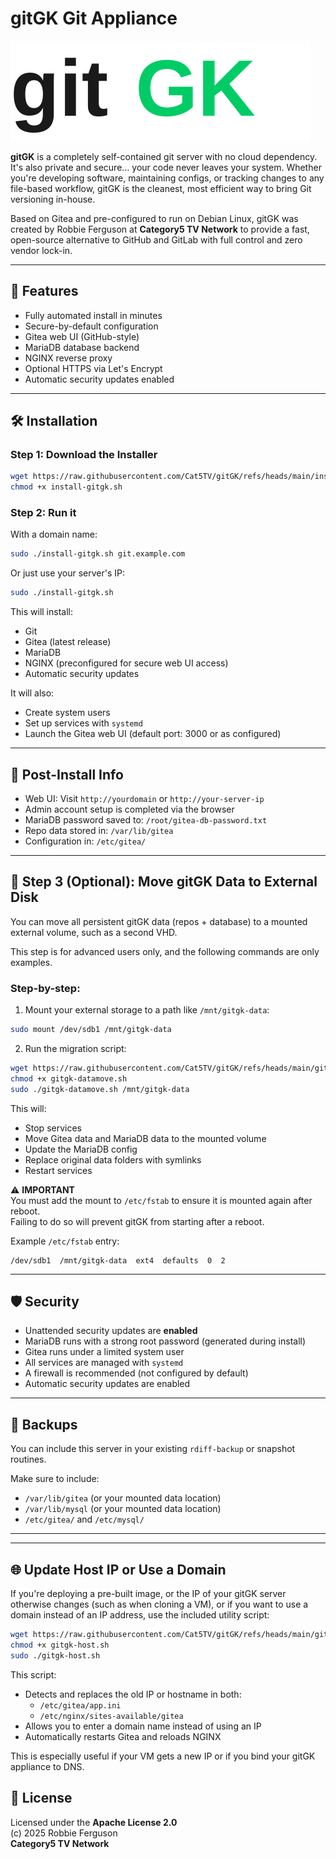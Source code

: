# gitGK Git Appliance

![gitGK Logo](./img/gitGK.svg)

**gitGK** is a completely self-contained git server with no cloud dependency. It's also private and secure... your code never leaves your system. Whether you're developing software, maintaining configs, or tracking changes to any file-based workflow, gitGK is the cleanest, most efficient way to bring Git versioning in-house.

Based on Gitea and pre-configured to run on Debian Linux, gitGK was created by Robbie Ferguson at **Category5 TV Network** to provide a fast, open-source alternative to GitHub and GitLab with full control and zero vendor lock-in.

---

## 🚀 Features

- Fully automated install in minutes
- Secure-by-default configuration
- Gitea web UI (GitHub-style)
- MariaDB database backend
- NGINX reverse proxy
- Optional HTTPS via Let's Encrypt
- Automatic security updates enabled

---

## 🛠️ Installation

### Step 1: Download the Installer

```bash
wget https://raw.githubusercontent.com/Cat5TV/gitGK/refs/heads/main/install-gitgk.sh
chmod +x install-gitgk.sh
```

### Step 2: Run it

With a domain name:

```bash
sudo ./install-gitgk.sh git.example.com
```

Or just use your server's IP:

```bash
sudo ./install-gitgk.sh
```

This will install:
- Git
- Gitea (latest release)
- MariaDB
- NGINX (preconfigured for secure web UI access)
- Automatic security updates

It will also:
- Create system users
- Set up services with `systemd`
- Launch the Gitea web UI (default port: 3000 or as configured)

---

## 📂 Post-Install Info

- Web UI: Visit `http://yourdomain` or `http://your-server-ip`
- Admin account setup is completed via the browser
- MariaDB password saved to: `/root/gitea-db-password.txt`
- Repo data stored in: `/var/lib/gitea`
- Configuration in: `/etc/gitea/`

---

## 🔀 Step 3 (Optional): Move gitGK Data to External Disk

You can move all persistent gitGK data (repos + database) to a mounted external volume, such as a second VHD.

This step is for advanced users only, and the following commands are only examples.

### Step-by-step:

1. Mount your external storage to a path like `/mnt/gitgk-data`:
```bash
sudo mount /dev/sdb1 /mnt/gitgk-data
```

2. Run the migration script:
```bash
wget https://raw.githubusercontent.com/Cat5TV/gitGK/refs/heads/main/gitgk-datamove.sh
chmod +x gitgk-datamove.sh
sudo ./gitgk-datamove.sh /mnt/gitgk-data
```

This will:
- Stop services
- Move Gitea data and MariaDB data to the mounted volume
- Update the MariaDB config
- Replace original data folders with symlinks
- Restart services

⚠️ **IMPORTANT**  
You must add the mount to `/etc/fstab` to ensure it is mounted again after reboot.  
Failing to do so will prevent gitGK from starting after a reboot.

Example `/etc/fstab` entry:
```
/dev/sdb1  /mnt/gitgk-data  ext4  defaults  0  2
```

---

## 🛡️ Security

- Unattended security updates are **enabled**
- MariaDB runs with a strong root password (generated during install)
- Gitea runs under a limited system user
- All services are managed with `systemd`
- A firewall is recommended (not configured by default)
- Automatic security updates are enabled

---

## 🔄 Backups

You can include this server in your existing `rdiff-backup` or snapshot routines.  

Make sure to include:
- `/var/lib/gitea` (or your mounted data location)
- `/var/lib/mysql` (or your mounted data location)
- `/etc/gitea/` and `/etc/mysql/`

---


---

## 🌐 Update Host IP or Use a Domain

If you're deploying a pre-built image, or the IP of your gitGK server otherwise changes (such as when cloning a VM), or if you want to use a domain instead of an IP address, use the included utility script:

```bash
wget https://raw.githubusercontent.com/Cat5TV/gitGK/refs/heads/main/gitgk-host.sh
chmod +x gitgk-host.sh
sudo ./gitgk-host.sh
```

This script:
- Detects and replaces the old IP or hostname in both:
  - `/etc/gitea/app.ini`
  - `/etc/nginx/sites-available/gitea`
- Allows you to enter a domain name instead of using an IP
- Automatically restarts Gitea and reloads NGINX

This is especially useful if your VM gets a new IP or if you bind your gitGK appliance to DNS.


## 📜 License

Licensed under the **Apache License 2.0**  
(c) 2025 Robbie Ferguson  
**Category5 TV Network**
